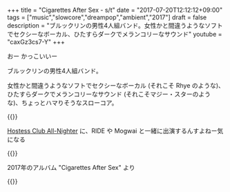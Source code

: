 +++
title = "Cigarettes After Sex - s/t"
date = "2017-07-20T12:12:12+09:00"
tags = ["music","slowcore","dreampop","ambient","2017"]
draft = false
description = "ブルックリンの男性4人組バンド。女性かと間違うようなソフトでセクシーなボーカル、ひたすらダークでメランコリーなサウンド"
youtube = "caxGz3cs7-Y"
+++

おー かっこいいー

ブルックリンの男性4人組バンド。

女性かと間違うようなソフトでセクシーなボーカル (それこそ Rhye のような)、ひたすらダークでメランコリーなサウンド (それこそマジー・スターのような)、ちょっとハマりそうなスローコア。

{{<youtube caxGz3cs7-Y>}}

[Hostess Club All-Nighter](http://ynos.tv/hostessclub/schedule/201708hcan/) に、RIDE や Mogwai と一緒に出演するんすよねー気になる

{{<youtube L4sbDxR22z4>}}

2017年のアルバム "Cigarettes After Sex" より

{{<amazon B06XP7F5QN>}}
